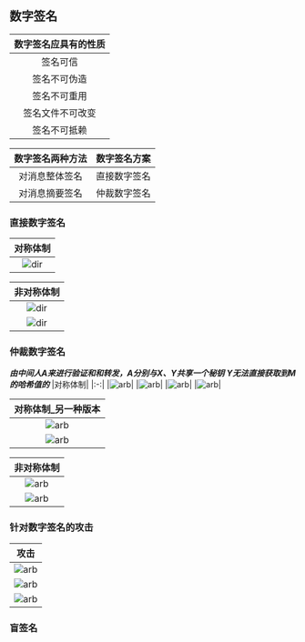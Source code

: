 ## 数字签名

|数字签名应具有的性质|
|:--:|
|签名可信|
|签名不可伪造|
|签名不可重用|
|签名文件不可改变|
|签名不可抵赖|

|数字签名两种方法|数字签名方案|
|:---:|:---:|
|对消息整体签名|直接数字签名|
|对消息摘要签名|仲裁数字签名|

### 直接数字签名
|对称体制|
|:-:|
|![dir](./img/直接数字签名_对称.png)|

|非对称体制|
|:-:|
|![dir](./img/直接数字签名_公钥.png)|
|![dir](./img/直接数字签名_公钥2-00.png)|

### 仲裁数字签名
***由中间人A来进行验证和和转发，A分别与X、Y共享一个秘钥***
***Y无法直接获取到M的哈希值的***
|对称体制|
|:-:|
|![arb](./img/仲裁数字签名.png)|
|![arb](./img/仲裁数字签名_对称.png)|
|![arb](./img/仲裁数字签名_对称2.png)|
|![arb](./img/仲裁数字签名_对称3.png)|

|对称体制_另一种版本|
|:-:|
|![arb](./img/仲裁数字签名_对称4.png)|
|![arb](./img/仲裁数字签名_对称5.png)|

|非对称体制|
|:-:|
|![arb](./img/仲裁数字签名_公钥.png)|
|![arb](./img/仲裁数字签名_公钥2.png)|

### 针对数字签名的攻击
|攻击|
|:-:|
|![arb](./img/攻击.png)|
|![arb](./img/攻击2.png)|
|![arb](./img/攻击3.png)|
 ### 盲签名